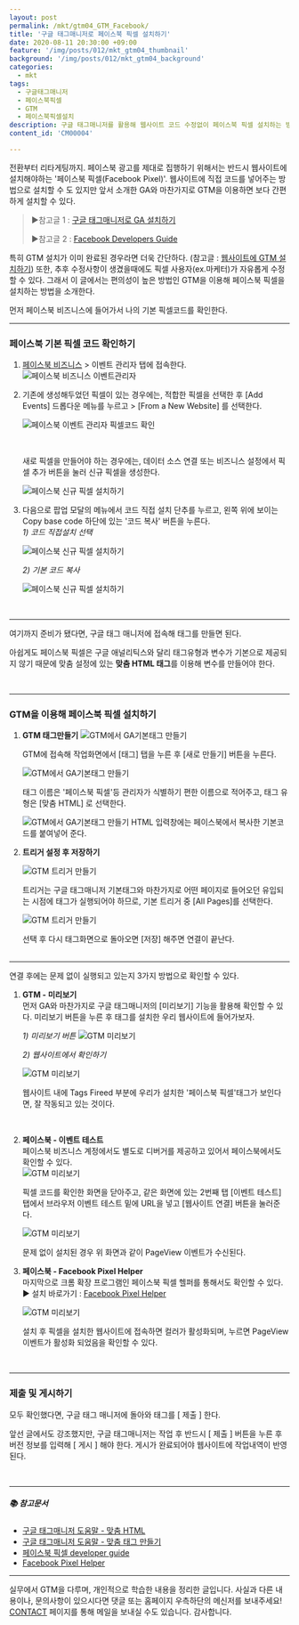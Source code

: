 ```yaml
---
layout: post
permalink: /mkt/gtm04_GTM_Facebook/
title: '구글 태그매니저로 페이스북 픽셀 설치하기'
date: 2020-08-11 20:30:00 +09:00
feature: '/img/posts/012/mkt_gtm04_thumbnail'
background: '/img/posts/012/mkt_gtm04_background'
categories:
  - mkt
tags:
  - 구글태그매니저
  - 페이스북픽셀
  - GTM
  - 페이스북픽셀설치
description: 구글 태그매니저를 활용해 웹사이트 코드 수정없이 페이스북 픽셀 설치하는 방법을 소개합니다.
content_id: 'CM00004'

---
```


전환부터 리타게팅까지. 페이스북 광고를 제대로 집행하기 위해서는 반드시 웹사이트에 설치해야하는 '페이스북 픽셀(Facebook Pixel)'. 웹사이트에 직접 코드를 넣어주는 방법으로 설치할 수 도 있지만 앞서 소개한 GA와 마찬가지로 GTM을 이용하면 보다 간편하게 설치할 수 있다.

> ►참고글 1 : [구글 태그매니저로 GA 설치하기](https://nohze.com/mkt/gtm03_GAInstall/)
>
> ►참고글 2 : [Facebook Developers Guide](https://developers.facebook.com/docs/facebook-pixel/implementation)

특히 GTM 설치가 이미 완료된 경우라면 더욱 간단하다. (참고글 : [웹사이트에 GTM 설치하기](https://nohze.com/mkt/gtm02_GTMInstall/)) 또한, 추후 수정사항이 생겼을때에도 픽셀 사용자(ex.마케터)가 자유롭게 수정할 수 있다. 그래서 이 글에서는 편의성이 높은 방법인 GTM을 이용해 페이스북 픽셀을 설치하는 방법을 소개한다. 

먼저 페이스북 비즈니스에 들어가서 나의 기본 픽셀코드를 확인한다.

------

### 페이스북 기본 픽셀 코드 확인하기

1. [페이스북 비즈니스](https://business.facebook.com/) > 이벤트 관리자 탭에 접속한다.
   ![페이스북 비즈니스 이벤트관리자](/img/posts/012/01.jpg)
   <br>

2. 기존에 생성해두었던 픽셀이 있는 경우에는, 적합한 픽셀을 선택한 후 [Add Events] 드롭다운 메뉴를 누르고 > [From a New Website] 를 선택한다.

   ![페이스북 이벤트 관리자 픽셀코드 확인](/img/posts/012/02.jpg)

   <br>

   새로 픽셀을 만들어야 하는 경우에는, 데이터 소스 연결 또는 비즈니스 설정에서 픽셀 추가 버튼을 눌러 신규 픽셀을 생성한다.

   ![페이스북 신규 픽셀 설치하기](/img/posts/012/03.jpg)
   <br>

3. 다음으로 팝업 모달의 메뉴에서 코드 직접 설치 단추를 누르고, 왼쪽 위에 보이는 Copy base code 하단에 있는 '코드 복사' 버튼을 누른다. <br>
   *1) 코드 직접설치 선택*

   ![페이스북 신규 픽셀 설치하기](/img/posts/012/04.jpg)

   *2) 기본 코드 복사*

   ![페이스북 신규 픽셀 설치하기](/img/posts/012/05.jpg)

   <br>

------

여기까지 준비가 됐다면,  구글 태그 매니저에 접속해 태그를 만들면 된다. 

아쉽게도  페이스북 픽셀은 구글 애널리틱스와 달리 태그유형과 변수가 기본으로 제공되지 않기 때문에 맞춤 설정에 있는 **맞춤 HTML 태그**를 이용해 변수를 만들어야 한다.

<br>

------

### GTM을 이용해 페이스북 픽셀 설치하기

1. **GTM 태그만들기**
   ![GTM에서 GA기본태그 만들기](/img/posts/012/06.jpg)

   GTM에 접속해 작업화면에서 [태그] 탭을 누른 후 [새로 만들기] 버튼을 누른다.<br>

   ![GTM에서 GA기본태그 만들기](/img/posts/012/07.jpg)

   태그 이름은 '페이스북 픽셀'등 관리자가 식별하기 편한 이름으로 적어주고, 태그 유형은 [맞춤 HTML] 로 선택한다. <br>

   ![GTM에서 GA기본태그 만들기](/img/posts/012/08.jpg)
HTML 입력창에는 페이스북에서 복사한 기본코드를 붙여넣어 준다.
   
2. **트리거 설정 후 저장하기**

   ![GTM 트리거 만들기](/img/posts/012/09.jpg)

   트리거는 구글 태그매니저 기본태그와 마찬가지로 어떤 페이지로 들어오던 유입되는 시점에 태그가 실행되어야 하므로, 기본 트리거 중 [All Pages]를 선택한다. <br>

   ![GTM 트리거 만들기](/img/posts/012/10.jpg)

   선택 후 다시 태그화면으로 돌아오면 [저장] 해주면 연결이 끝난다.<br><br>


------

연결 후에는 문제 없이 실행되고 있는지 3가지 방법으로 확인할 수 있다.

1. **GTM - 미리보기**<br>
   먼저 GA와 마찬가지로 구글 태그매니저의 [미리보기] 기능을 활용해 확인할 수 있다. 미리보기 버튼을 누른 후 태그를 설치한 우리 웹사이트에 들어가보자.<br>

   *1) 미리보기 버튼*
   ![GTM 미리보기](/img/posts/012/11.jpg)<br>

   *2) 웹사이트에서 확인하기*

   ![GTM 미리보기](/img/posts/012/12.jpg)<br>

   웹사이트 내에 Tags Fireed 부분에 우리가 설치한 '페이스북 픽셀'태그가 보인다면, 잘 작동되고 있는 것이다.

   <br>

2. **페이스북 - 이벤트 테스트**<br>
   페이스북 비즈니스 계정에서도 별도로 디버거를 제공하고 있어서 페이스북에서도 확인할 수 있다. <br>![GTM 미리보기](/img/posts/012/13.jpg)<br>

   픽셀 코드를 확인한 화면을 닫아주고, 같은 화면에 있는 2번째 탭 [이벤트 테스트] 탭에서 브라우저 이벤트 테스트 밑에 URL을 넣고 [웹사이트 연결] 버튼을 눌러준다. <br>

   ![GTM 미리보기](/img/posts/012/14.jpg)<br>

   문제 없이 설치된 경우 위 화면과 같이 PageView 이벤트가 수신된다.
   <br>

3. **페이스북 - Facebook Pixel Helper**<br>
   마지막으로 크롬 확장 프로그램인 페이스북 픽셀 헬퍼를 통해서도 확인할 수 있다.
   ► 설치 바로가기 : [Facebook Pixel Helper](https://chrome.google.com/webstore/detail/facebook-pixel-helper/fdgfkebogiimcoedlicjlajpkdmockpc)

   ![GTM 미리보기](/img/posts/012/15.jpg)<br>

   설치 후 픽셀을 설치한 웹사이트에 접속하면 컬러가 활성화되며, 누르면 PageView 이벤트가 활성화 되었음을 확인할 수 있다. 

<br>

------

### 제출 및 게시하기

모두 확인했다면, 구글 태그 매니저에 돌아와 태그를 [ 제출 ] 한다.

앞선 글에서도 강조했지만, 구글 태그매니저는 작업 후 반드시 [ 제출 ] 버튼을 누른 후 버전 정보를 입력해 [ 게시 ] 해야 한다. 게시가 완료되어야 웹사이트에 작업내역이 반영된다. <br>

<br>

------

##### 📚 참고문서

- [구글 태그매니저 도움말 - 맞춤 HTML](https://support.google.com/tagmanager/answer/9334084)
- [구글 태그매니저 도움말 - 맞춤 태그 만들기](https://support.google.com/tagmanager/answer/6107167)
- [페이스북 픽셀 developer guide](https://developers.facebook.com/docs/facebook-pixel/implementation)
- [Facebook Pixel Helper](https://chrome.google.com/webstore/detail/facebook-pixel-helper/fdgfkebogiimcoedlicjlajpkdmockpc)

------

실무에서 GTM을 다루며, 개인적으로 학습한 내용을 정리한 글입니다. 사실과 다른 내용이나, 문의사항이 있으시다면 댓글 또는 홈페이지 우측하단의 메신저를 보내주세요! [CONTACT](https://nohze.com/contact) 페이지를 통해 메일을 보내실 수도 있습니다. 감사합니다.<br><br>
